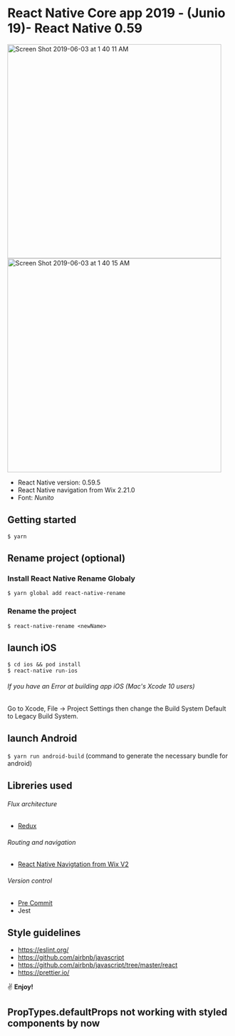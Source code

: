# React Native Core app 2019 - (Junio 19)- React Native 0.59

<img width="480" alt="Screen Shot 2019-06-03 at 1 40 11 AM" src="https://user-images.githubusercontent.com/1581454/58776377-bb96e200-85a0-11e9-946b-6f7db06e259e.png">
<img width="480" alt="Screen Shot 2019-06-03 at 1 40 15 AM" src="https://user-images.githubusercontent.com/1581454/58776378-bb96e200-85a0-11e9-81c9-682655db7e46.png">

- React Native version: 0.59.5
- React Native navigation from Wix 2.21.0
- Font: _Nunito_

## Getting started

```
$ yarn
```

## Rename project (optional)

### Install React Native Rename Globaly

```
$ yarn global add react-native-rename
```

### Rename the project

```
$ react-native-rename <newName>
```

## launch iOS

```
$ cd ios && pod install
$ react-native run-ios
```

###### If you have an Error at building app iOS (Mac's Xcode 10 users)

Go to Xcode, File -> Project Settings then change the Build System Default to Legacy Build System.

## launch Android

`$ yarn run android-build` (command to generate the necessary bundle for android)

## Libreries used

###### Flux architecture

- [Redux](https://redux.js.org/introduction)

###### Routing and navigation

- [React Native Navigtation from Wix V2](https://github.com/wix/react-native-navigation)

###### Version control

- [Pre Commit](https://github.com/pre-commit/pre-commit)
- Jest

## Style guidelines

- https://eslint.org/
- https://github.com/airbnb/javascript
- https://github.com/airbnb/javascript/tree/master/react
- https://prettier.io/

:v: **Enjoy!**


## PropTypes.defaultProps not working with styled components by now
